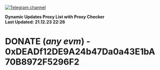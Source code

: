 [![Telegram channel](https://img.shields.io/endpoint?url=https://runkit.io/damiankrawczyk/telegram-badge/branches/master?url=https://t.me/n4z4v0d)](https://t.me/n4z4v0d) 

**Dynamic Updates Proxy List with Proxy Checker**  
**Last Updated: 21.12.23 22:26**

# DONATE (_any evm_) - 0xDEADf12DE9A24b47Da0a43E1bA70B8972F5296F2
